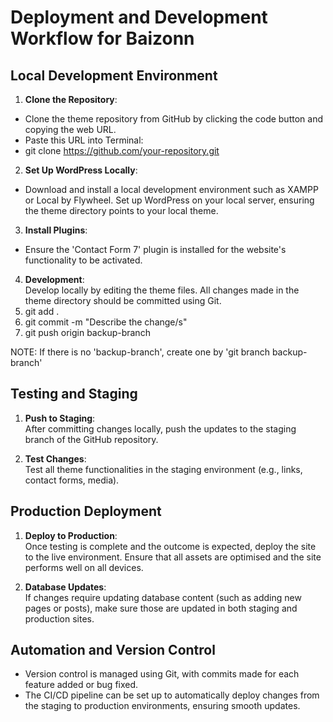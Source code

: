# Deployment and Development Workflow for Baizonn

## Local Development Environment
1. **Clone the Repository**:  
- Clone the theme repository from GitHub by clicking the code button and copying the web URL.
- Paste this URL into Terminal:
-  git clone https://github.com/your-repository.git

2. **Set Up WordPress Locally**:  
- Download and install a local development environment such as XAMPP or Local by Flywheel. Set up WordPress on your local server, ensuring the theme directory points to your local theme.

3. **Install Plugins**:  
- Ensure the 'Contact Form 7' plugin is installed for the website's functionality to be activated.

4. **Development**:  
Develop locally by editing the theme files. All changes made in the theme directory should be committed using Git.
1.   git add .
2.   git commit -m "Describe the change/s"
3.   git push origin backup-branch

NOTE: If there is no 'backup-branch', create one by 'git branch backup-branch'

## Testing and Staging
1. **Push to Staging**:  
After committing changes locally, push the updates to the staging branch of the GitHub repository.

2. **Test Changes**:  
Test all theme functionalities in the staging environment (e.g., links, contact forms, media).

## Production Deployment
1. **Deploy to Production**:  
Once testing is complete and the outcome is expected, deploy the site to the live environment. Ensure that all assets are optimised and the site performs well on all devices.

2. **Database Updates**:  
If changes require updating database content (such as adding new pages or posts), make sure those are updated in both staging and production sites.

## Automation and Version Control
- Version control is managed using Git, with commits made for each feature added or bug fixed.
- The CI/CD pipeline can be set up to automatically deploy changes from the staging to production environments, ensuring smooth updates.
